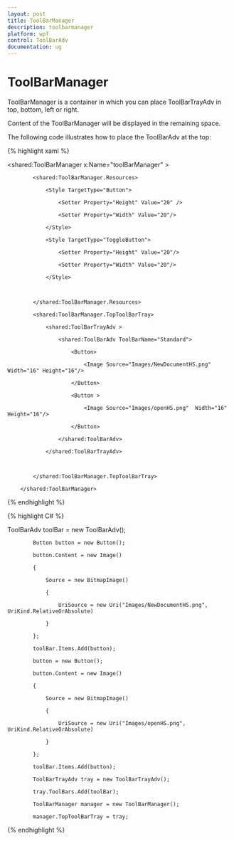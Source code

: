 ```yaml
---
layout: post
title: ToolBarManager
description: toolbarmanager
platform: wpf
control: ToolBarAdv
documentation: ug
---
```


# ToolBarManager

ToolBarManager is a container in which you can place ToolBarTrayAdv in top, bottom, left or right.

Content of the ToolBarManager will be displayed in the remaining space. 

The following code illustrates how to place the ToolBarAdv at the top:



{% highlight xaml %}



<shared:ToolBarManager x:Name="toolBarManager" > 

            <shared:ToolBarManager.Resources>

                <Style TargetType="Button">

                    <Setter Property="Height" Value="20" />

                    <Setter Property="Width" Value="20"/>

                </Style>

                <Style TargetType="ToggleButton">

                    <Setter Property="Height" Value="20"/>

                    <Setter Property="Width" Value="20"/>

                </Style>



            </shared:ToolBarManager.Resources>

            <shared:ToolBarManager.TopToolBarTray>

                <shared:ToolBarTrayAdv >

                    <shared:ToolBarAdv ToolBarName="Standard">

                        <Button>

                            <Image Source="Images/NewDocumentHS.png" Width="16" Height="16"/>

                        </Button>

                        <Button >

                            <Image Source="Images/openHS.png"  Width="16" Height="16"/>

                        </Button>

                    </shared:ToolBarAdv>

                </shared:ToolBarTrayAdv>



            </shared:ToolBarManager.TopToolBarTray>

        </shared:ToolBarManager>


{% endhighlight %}


{% highlight C# %}



ToolBarAdv toolBar = new ToolBarAdv();

            Button button = new Button();

            button.Content = new Image()

            {

                Source = new BitmapImage()

                {

                    UriSource = new Uri("Images/NewDocumentHS.png", UriKind.RelativeOrAbsolute)

                }

            };

            toolBar.Items.Add(button);

            button = new Button();

            button.Content = new Image()

            {

                Source = new BitmapImage()

                {

                    UriSource = new Uri("Images/openHS.png", UriKind.RelativeOrAbsolute)

                }

            };

            toolBar.Items.Add(button);

            ToolBarTrayAdv tray = new ToolBarTrayAdv();

            tray.ToolBars.Add(toolBar);

            ToolBarManager manager = new ToolBarManager();

            manager.TopToolBarTray = tray;


{% endhighlight %}



